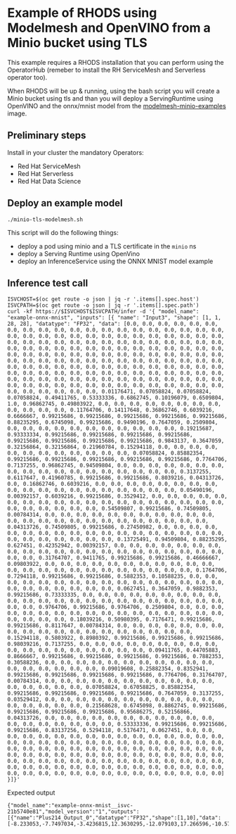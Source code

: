 # Example of RHODS using Modelmesh and OpenVINO from a Minio bucket using TLS
This example requires a RHODS installation that you can perform using the OperatorHub (remeber to install the RH ServiceMesh and Serverless operator too).

When RHODS will be up & running, using the bash script you will create a Minio bucket using tls and than you will deploy a ServingRuntime using OpenVINO and the onnx/mnist model from the [modelmesh-minio-examples](https://quay.io/repository/opendatahub/modelmesh-minio-examples?tab=tags&tag=caikit-flan-t5) image.

## Preliminary steps

Install in your cluster the mandatory Operators:
- Red Hat ServiceMesh
- Red Hat Serverless
- Red Hat Data Science

## Deploy an example model

```
./minio-tls-modelmesh.sh
```

This script will do the following things:
- deploy a pod using minio and a TLS certificate in the `minio` ns
- deploy a Serving Runtime using OpenVino
- deploy an InferenceService using the ONNX MNIST model example

## Inference test call

```
ISVCHOST=$(oc get route -o json | jq -r '.items[].spec.host')
ISVCPATH=$(oc get route -o json | jq -r '.items[].spec.path')
curl -kf https://$ISVCHOST$ISVCPATH/infer -d '{ "model_name": "example-onnx-mnist", "inputs": [{ "name": "Input3", "shape": [1, 1, 28, 28], "datatype": "FP32", "data": [0.0, 0.0, 0.0, 0.0, 0.0, 0.0, 0.0, 0.0, 0.0, 0.0, 0.0, 0.0, 0.0, 0.0, 0.0, 0.0, 0.0, 0.0, 0.0, 0.0, 0.0, 0.0, 0.0, 0.0, 0.0, 0.0, 0.0, 0.0, 0.0, 0.0, 0.0, 0.0, 0.0, 0.0, 0.0, 0.0, 0.0, 0.0, 0.0, 0.0, 0.0, 0.0, 0.0, 0.0, 0.0, 0.0, 0.0, 0.0, 0.0, 0.0, 0.0, 0.0, 0.0, 0.0, 0.0, 0.0, 0.0, 0.0, 0.0, 0.0, 0.0, 0.0, 0.0, 0.0, 0.0, 0.0, 0.0, 0.0, 0.0, 0.0, 0.0, 0.0, 0.0, 0.0, 0.0, 0.0, 0.0, 0.0, 0.0, 0.0, 0.0, 0.0, 0.0, 0.0, 0.0, 0.0, 0.0, 0.0, 0.0, 0.0, 0.0, 0.0, 0.0, 0.0, 0.0, 0.0, 0.0, 0.0, 0.0, 0.0, 0.0, 0.0, 0.0, 0.0, 0.0, 0.0, 0.0, 0.0, 0.0, 0.0, 0.0, 0.0, 0.0, 0.0, 0.0, 0.0, 0.0, 0.0, 0.0, 0.0, 0.0, 0.0, 0.0, 0.0, 0.0, 0.0, 0.0, 0.0, 0.0, 0.0, 0.0, 0.0, 0.0, 0.0, 0.0, 0.0, 0.0, 0.0, 0.0, 0.0, 0.0, 0.0, 0.0, 0.0, 0.0, 0.0, 0.0, 0.0, 0.0, 0.0, 0.0, 0.0, 0.01176471, 0.07058824, 0.07058824, 0.07058824, 0.49411765, 0.53333336, 0.6862745, 0.10196079, 0.6509804, 1.0, 0.96862745, 0.49803922, 0.0, 0.0, 0.0, 0.0, 0.0, 0.0, 0.0, 0.0, 0.0, 0.0, 0.0, 0.0, 0.11764706, 0.14117648, 0.36862746, 0.6039216, 0.6666667, 0.99215686, 0.99215686, 0.99215686, 0.99215686, 0.99215686, 0.88235295, 0.6745098, 0.99215686, 0.9490196, 0.7647059, 0.2509804, 0.0, 0.0, 0.0, 0.0, 0.0, 0.0, 0.0, 0.0, 0.0, 0.0, 0.0, 0.19215687, 0.93333334, 0.99215686, 0.99215686, 0.99215686, 0.99215686, 0.99215686, 0.99215686, 0.99215686, 0.99215686, 0.9843137, 0.3647059, 0.32156864, 0.32156864, 0.21960784, 0.15294118, 0.0, 0.0, 0.0, 0.0, 0.0, 0.0, 0.0, 0.0, 0.0, 0.0, 0.0, 0.0, 0.07058824, 0.85882354, 0.99215686, 0.99215686, 0.99215686, 0.99215686, 0.99215686, 0.7764706, 0.7137255, 0.96862745, 0.94509804, 0.0, 0.0, 0.0, 0.0, 0.0, 0.0, 0.0, 0.0, 0.0, 0.0, 0.0, 0.0, 0.0, 0.0, 0.0, 0.0, 0.0, 0.0, 0.3137255, 0.6117647, 0.41960785, 0.99215686, 0.99215686, 0.8039216, 0.04313726, 0.0, 0.16862746, 0.6039216, 0.0, 0.0, 0.0, 0.0, 0.0, 0.0, 0.0, 0.0, 0.0, 0.0, 0.0, 0.0, 0.0, 0.0, 0.0, 0.0, 0.0, 0.0, 0.0, 0.05490196, 0.00392157, 0.6039216, 0.99215686, 0.3529412, 0.0, 0.0, 0.0, 0.0, 0.0, 0.0, 0.0, 0.0, 0.0, 0.0, 0.0, 0.0, 0.0, 0.0, 0.0, 0.0, 0.0, 0.0, 0.0, 0.0, 0.0, 0.0, 0.0, 0.0, 0.0, 0.54509807, 0.99215686, 0.74509805, 0.00784314, 0.0, 0.0, 0.0, 0.0, 0.0, 0.0, 0.0, 0.0, 0.0, 0.0, 0.0, 0.0, 0.0, 0.0, 0.0, 0.0, 0.0, 0.0, 0.0, 0.0, 0.0, 0.0, 0.0, 0.0, 0.04313726, 0.74509805, 0.99215686, 0.27450982, 0.0, 0.0, 0.0, 0.0, 0.0, 0.0, 0.0, 0.0, 0.0, 0.0, 0.0, 0.0, 0.0, 0.0, 0.0, 0.0, 0.0, 0.0, 0.0, 0.0, 0.0, 0.0, 0.0, 0.0, 0.0, 0.13725491, 0.94509804, 0.88235295, 0.627451, 0.42352942, 0.00392157, 0.0, 0.0, 0.0, 0.0, 0.0, 0.0, 0.0, 0.0, 0.0, 0.0, 0.0, 0.0, 0.0, 0.0, 0.0, 0.0, 0.0, 0.0, 0.0, 0.0, 0.0, 0.0, 0.0, 0.31764707, 0.9411765, 0.99215686, 0.99215686, 0.46666667, 0.09803922, 0.0, 0.0, 0.0, 0.0, 0.0, 0.0, 0.0, 0.0, 0.0, 0.0, 0.0, 0.0, 0.0, 0.0, 0.0, 0.0, 0.0, 0.0, 0.0, 0.0, 0.0, 0.0, 0.0, 0.1764706, 0.7294118, 0.99215686, 0.99215686, 0.5882353, 0.10588235, 0.0, 0.0, 0.0, 0.0, 0.0, 0.0, 0.0, 0.0, 0.0, 0.0, 0.0, 0.0, 0.0, 0.0, 0.0, 0.0, 0.0, 0.0, 0.0, 0.0, 0.0, 0.0, 0.0, 0.0627451, 0.3647059, 0.9882353, 0.99215686, 0.73333335, 0.0, 0.0, 0.0, 0.0, 0.0, 0.0, 0.0, 0.0, 0.0, 0.0, 0.0, 0.0, 0.0, 0.0, 0.0, 0.0, 0.0, 0.0, 0.0, 0.0, 0.0, 0.0, 0.0, 0.0, 0.0, 0.9764706, 0.99215686, 0.9764706, 0.2509804, 0.0, 0.0, 0.0, 0.0, 0.0, 0.0, 0.0, 0.0, 0.0, 0.0, 0.0, 0.0, 0.0, 0.0, 0.0, 0.0, 0.0, 0.0, 0.0, 0.0, 0.0, 0.18039216, 0.50980395, 0.7176471, 0.99215686, 0.99215686, 0.8117647, 0.00784314, 0.0, 0.0, 0.0, 0.0, 0.0, 0.0, 0.0, 0.0, 0.0, 0.0, 0.0, 0.0, 0.0, 0.0, 0.0, 0.0, 0.0, 0.0, 0.0, 0.15294118, 0.5803922, 0.8980392, 0.99215686, 0.99215686, 0.99215686, 0.98039216, 0.7137255, 0.0, 0.0, 0.0, 0.0, 0.0, 0.0, 0.0, 0.0, 0.0, 0.0, 0.0, 0.0, 0.0, 0.0, 0.0, 0.0, 0.0, 0.0, 0.09411765, 0.44705883, 0.8666667, 0.99215686, 0.99215686, 0.99215686, 0.99215686, 0.7882353, 0.30588236, 0.0, 0.0, 0.0, 0.0, 0.0, 0.0, 0.0, 0.0, 0.0, 0.0, 0.0, 0.0, 0.0, 0.0, 0.0, 0.0, 0.0, 0.09019608, 0.25882354, 0.8352941, 0.99215686, 0.99215686, 0.99215686, 0.99215686, 0.7764706, 0.31764707, 0.00784314, 0.0, 0.0, 0.0, 0.0, 0.0, 0.0, 0.0, 0.0, 0.0, 0.0, 0.0, 0.0, 0.0, 0.0, 0.0, 0.0, 0.07058824, 0.67058825, 0.85882354, 0.99215686, 0.99215686, 0.99215686, 0.99215686, 0.7647059, 0.3137255, 0.03529412, 0.0, 0.0, 0.0, 0.0, 0.0, 0.0, 0.0, 0.0, 0.0, 0.0, 0.0, 0.0, 0.0, 0.0, 0.0, 0.0, 0.21568628, 0.6745098, 0.8862745, 0.99215686, 0.99215686, 0.99215686, 0.99215686, 0.95686275, 0.52156866, 0.04313726, 0.0, 0.0, 0.0, 0.0, 0.0, 0.0, 0.0, 0.0, 0.0, 0.0, 0.0, 0.0, 0.0, 0.0, 0.0, 0.0, 0.0, 0.0, 0.53333336, 0.99215686, 0.99215686, 0.99215686, 0.83137256, 0.5294118, 0.5176471, 0.0627451, 0.0, 0.0, 0.0, 0.0, 0.0, 0.0, 0.0, 0.0, 0.0, 0.0, 0.0, 0.0, 0.0, 0.0, 0.0, 0.0, 0.0, 0.0, 0.0, 0.0, 0.0, 0.0, 0.0, 0.0, 0.0, 0.0, 0.0, 0.0, 0.0, 0.0, 0.0, 0.0, 0.0, 0.0, 0.0, 0.0, 0.0, 0.0, 0.0, 0.0, 0.0, 0.0, 0.0, 0.0, 0.0, 0.0, 0.0, 0.0, 0.0, 0.0, 0.0, 0.0, 0.0, 0.0, 0.0, 0.0, 0.0, 0.0, 0.0, 0.0, 0.0, 0.0, 0.0, 0.0, 0.0, 0.0, 0.0, 0.0, 0.0, 0.0, 0.0, 0.0, 0.0, 0.0, 0.0, 0.0, 0.0, 0.0, 0.0, 0.0, 0.0, 0.0, 0.0, 0.0, 0.0, 0.0, 0.0, 0.0, 0.0, 0.0, 0.0, 0.0, 0.0, 0.0, 0.0, 0.0, 0.0, 0.0, 0.0, 0.0] }]}'
```

Expected output

```
{"model_name":"example-onnx-mnist__isvc-21b5740e81","model_version":"1","outputs":[{"name":"Plus214_Output_0","datatype":"FP32","shape":[1,10],"data":[-8.233053,-7.7497034,-3.4236815,12.3630295,-12.079103,17.266596,-10.570976,0.7130762,3.321715,1.3621228]}]}
```


